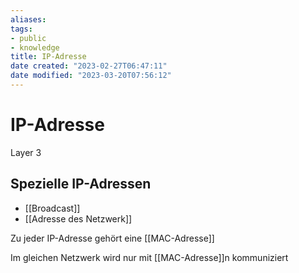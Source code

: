 ```yaml
---
aliases: 
tags:
- public
- knowledge
title: IP-Adresse
date created: "2023-02-27T06:47:11"
date modified: "2023-03-20T07:56:12"
---
```


# IP-Adresse

Layer 3

## Spezielle IP-Adressen

- [[Broadcast]]
- [[Adresse des Netzwerk]]

Zu jeder IP-Adresse gehört eine [[MAC-Adresse]]

Im gleichen Netzwerk wird nur mit [[MAC-Adresse]]n kommuniziert
